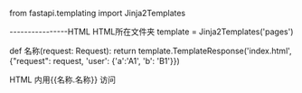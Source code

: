 from fastapi.templating import Jinja2Templates


----------------HTML
HTML所在文件夹
template = Jinja2Templates('pages')

def 名称(request: Request):
    return template.TemplateResponse('index.html', {"request": request, 'user': {'a':'A1', 'b': 'B1'}})

HTML 内用{{名称.名称}} 访问




